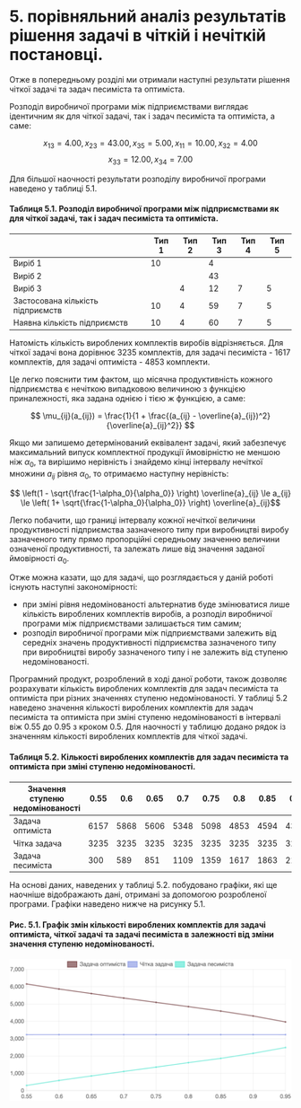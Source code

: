 # 5. порівняльний аналіз результатів рішення задачі в чіткій і нечіткій постановці.

Отже в попередньому розділі ми отримали наступні результати рішення чіткої задачі та задач песиміста та оптиміста. 

Розподіл виробничої програми між підприємствами виглядає ідентичним як для чіткої задачі, так і задач песиміста та оптиміста, а саме:

$$ x_{13} = 4.00, x_{23} = 43.00, x_{35} = 5.00, x_{11} = 10.00, x_{32} = 4.00$$
$$ x_{33} = 12.00, x_{34} = 7.00 $$

Для більшої наочності результати розподілу виробничої програми наведено у таблиці 5.1. 

#### Таблиця 5.1. Розподіл виробничої програми між підприємствами як для чіткої задачі, так і задач песиміста та оптиміста.

<table>
    <thead>
        <tr>
            <th></th>    
            <th>Тип 1</th>    
            <th>Тип 2</th>    
            <th>Тип 3</th>    
            <th>Тип 4</th>    
            <th>Тип 5</th>    
        </tr>
    </thead>
    <tbody>
        <tr>
            <td>Виріб 1</td>    
            <td>10</td>    
            <td></td>    
            <td>4</td>    
            <td></td>    
            <td></td>    
        </tr>
        <tr>
            <td>Виріб 2</td>    
            <td></td>    
            <td></td>    
            <td>43</td>    
            <td></td>    
            <td></td>    
        </tr>
        <tr>
            <td>Виріб 3</td>    
            <td></td>    
            <td>4</td>    
            <td>12</td>    
            <td>7</td>    
            <td>5</td>    
        </tr>
        <tr class="font-bold">
            <td>Застосована кількість підприємств</td>    
            <td>10</td>    
            <td>4</td>    
            <td>59</td>    
            <td>7</td>    
            <td>5</td>    
        </tr>
        <tr>
            <td>Наявна кількість підприємств</td>    
            <td>10</td>    
            <td>4</td>    
            <td>60</td>    
            <td>7</td>    
            <td>5</td>    
        </tr>
    </tbody>
</table>

Натомість кількість вироблених комплектів виробів відрізняється. Для чіткої задачі вона дорівнює 3235 комплектів, для задачі песиміста - 1617 комплектів, для задачі оптиміста - 4853 комплекти. 

Це легко пояснити тим фактом, що місячна продуктивність кожного підприємства є нечіткою випадковою величиною з функцією приналежності, яка задана однією і тією ж функцією, а саме:

$$ \mu_{ij}(a_{ij}) = \frac{1}{1 + \frac{(a_{ij} - \overline{a}_{ij})^2}{\overline{a}_{ij}^2}} $$

Якщо ми запишемо детермінований еквівалент задачі, який забезпечує максимальний випуск комплектної продукції ймовірністю не меншою ніж $\alpha_0$, та вирішимо нерівність і знайдемо кінці інтервалу нечіткої множини $a_{ij}$ рівня $\alpha_0$, то отримаємо наступну нерівність:

$$ \left(1 - \sqrt{\frac{1-\alpha_0}{\alpha_0}} \right) \overline{a}_{ij} \le a_{ij} \le \left( 1+ \sqrt{\frac{1-\alpha_0}{\alpha_0}} \right) \overline{a}_{ij}$$

Легко побачити, що границі інтервалу кожної нечіткої величини продуктивності підприємства зазначеного типу при виробництві виробу зазначеного типу прямо пропорційні середньому значенню величини означеної продуктивності, та залежать лише від значення заданої ймовірності $\alpha_0$.

Отже можна казати, що для задачі, що розглядається у даній роботі існують наступні закономірності:

- при зміні рівня недомінованості альтернатив буде змінюватися лише кількість вироблених комплектів виробів, а розподіл виробничої програми між підприємствами залишається тим самим;
- розподіл виробничої програми між підприємствами залежить від середніх значень продуктивності підприємства зазначеного типу при виробництві виробу зазначеного типу і не залежить від ступеню недомінованості.

Програмний продукт, розроблений в ході даної роботи, також дозволяє розрахувати кількість вироблених комплектів для задач песиміста та оптиміста при різних значеннях ступеню недомінованості. У таблиці 5.2 наведено значення кількості вироблених комплектів для задач песиміста та оптиміста при зміні ступеню недомінованості в інтервалі віж 0.55 до 0.95 з кроком 0.5. Для наочності у таблицю додано рядок із значенням кількості вироблених комплектів для чіткої задачі.

#### Таблиця 5.2. Кількості вироблених комплектів для задач песиміста та оптиміста при зміні ступеню недомінованості.
<table>
    <thead>
        <tr>
            <th  class="cell">Значення ступеню недомінованості</th>
            <th  class="cell">0.55</th>
            <th  class="cell">0.6</th>
            <th  class="cell">0.65</th>
            <th  class="cell">0.7</th>
            <th  class="cell">0.75</th>
            <th  class="cell">0.8</th>
            <th  class="cell">0.85</th>
            <th  class="cell">0.9</th>
            <th  class="cell">0.95</th>
        </tr>
    </thead>
    <tbody>
        <tr>
            <td  class="cell">Задача оптиміста</td>
            <td  class="cell">6157</td>
            <td  class="cell">5868</td>
            <td  class="cell">5606</td>
            <td  class="cell">5348</td>
            <td  class="cell">5098</td>
            <td  class="cell">4853</td>
            <td  class="cell">4594</td>
            <td  class="cell">4311</td>
            <td  class="cell">3967</td>
        </tr>
        <tr>
            <td  class="cell">Чітка задача</td>
            <td  class="cell">3235</td>
            <td  class="cell">3235</td>
            <td  class="cell">3235</td>
            <td  class="cell">3235</td>
            <td  class="cell">3235</td>
            <td  class="cell">3235</td>
            <td  class="cell">3235</td>
            <td  class="cell">3235</td>
            <td  class="cell">3235</td>
        </tr>
        <tr>
            <td  class="cell">Задача песиміста</td>
            <td  class="cell">300</td>
            <td  class="cell">589</td>
            <td  class="cell">851</td>
            <td  class="cell">1109</td>
            <td  class="cell">1359</td>
            <td  class="cell">1617</td>
            <td  class="cell">1863</td>
            <td  class="cell">2153</td>
            <td  class="cell">2490</td>
        </tr>
    </tbody>
</table>

На основі даних, наведених у таблиці 5.2. побудовано графіки, які ще наочніше відображають дані, отримані за допомогою розробленої програми. Графіки наведено нижче на рисунку 5.1.

#### Рис. 5.1. Графік змін кількості вироблених комплектів для задачі оптиміста, чіткої задачі та задачі песиміста в залежності від зміни значення ступеню недомінованості.

![image5-1](./image/image5-1.png)
